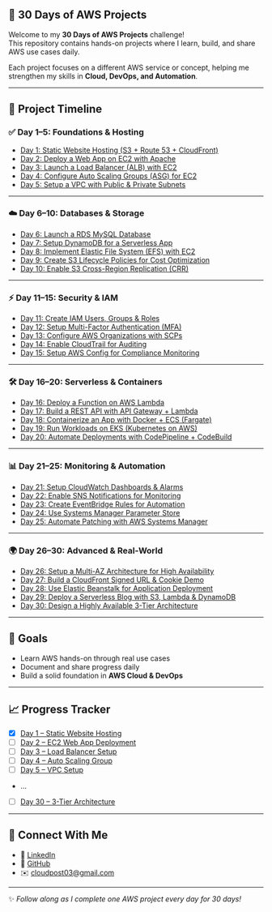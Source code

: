 ## 🚀 30 Days of AWS Projects ##

Welcome to my **30 Days of AWS Projects** challenge!  
This repository contains hands-on projects where I learn, build, and share AWS use cases daily.  

Each project focuses on a different AWS service or concept, helping me strengthen my skills in **Cloud, DevOps, and Automation**.  

---

## 📌 Project Timeline  

### ✅ Day 1–5: Foundations & Hosting
- [Day 1: Static Website Hosting (S3 + Route 53 + CloudFront)](Day1/README.md)
- [Day 2: Deploy a Web App on EC2 with Apache](Day2/README.md)
- [Day 3: Launch a Load Balancer (ALB) with EC2](Day03/README.md)  
- [Day 4: Configure Auto Scaling Groups (ASG) for EC2](Day04/README.md)   
- [Day 5: Setup a VPC with Public & Private Subnets](Day05/README.md)  

---

### ☁️ Day 6–10: Databases & Storage
- [Day 6: Launch a RDS MySQL Database](Day06/README.md)  
- [Day 7: Setup DynamoDB for a Serverless App](Day07/README.md)  
- [Day 8: Implement Elastic File System (EFS) with EC2](Day08/README.md)  
- [Day 9: Create S3 Lifecycle Policies for Cost Optimization](Day09/README.md)  
- [Day 10: Enable S3 Cross-Region Replication (CRR)](Day10/README.md)  

---

### ⚡ Day 11–15: Security & IAM
- [Day 11: Create IAM Users, Groups & Roles](Day11/README.md)  
- [Day 12: Setup Multi-Factor Authentication (MFA)](Day12/README.md)  
- [Day 13: Configure AWS Organizations with SCPs](Day13/README.md)  
- [Day 14: Enable CloudTrail for Auditing](Day14/README.md)  
- [Day 15: Setup AWS Config for Compliance Monitoring](Day15/README.md)  

---

### 🛠️ Day 16–20: Serverless & Containers
- [Day 16: Deploy a Function on AWS Lambda](Day16/README.md)  
- [Day 17: Build a REST API with API Gateway + Lambda](Day17/README.md)  
- [Day 18: Containerize an App with Docker + ECS (Fargate)](Day18/README.md)  
- [Day 19: Run Workloads on EKS (Kubernetes on AWS)](Day19/README.md)  
- [Day 20: Automate Deployments with CodePipeline + CodeBuild](Day20/README.md)  

---

### 📊 Day 21–25: Monitoring & Automation
- [Day 21: Setup CloudWatch Dashboards & Alarms](Day21/README.md)  
- [Day 22: Enable SNS Notifications for Monitoring](Day22/README.md)  
- [Day 23: Create EventBridge Rules for Automation](Day23/README.md)  
- [Day 24: Use Systems Manager Parameter Store](Day24/README.md)  
- [Day 25: Automate Patching with AWS Systems Manager](Day25/README.md)  

---

### 🌍 Day 26–30: Advanced & Real-World
- [Day 26: Setup a Multi-AZ Architecture for High Availability](Day26/README.md)  
- [Day 27: Build a CloudFront Signed URL & Cookie Demo](Day27/README.md)  
- [Day 28: Use Elastic Beanstalk for Application Deployment](Day28/README.md)  
- [Day 29: Deploy a Serverless Blog with S3, Lambda & DynamoDB](Day29/README.md)  
- [Day 30: Design a Highly Available 3-Tier Architecture](Day30/README.md)  

---

## 🎯 Goals
- Learn AWS hands-on through real use cases  
- Document and share progress daily  
- Build a solid foundation in **AWS Cloud & DevOps**  

---

## 📈 Progress Tracker
- [x] [Day 1 – Static Website Hosting](Day01/README.md)  
- [ ] [Day 2 – EC2 Web App Deployment](Day02/README.md)  
- [ ] [Day 3 – Load Balancer Setup](Day03/README.md)  
- [ ] [Day 4 – Auto Scaling Group](Day04/README.md)  
- [ ] [Day 5 – VPC Setup](Day05/README.md)  
- …  
- [ ] [Day 30 – 3-Tier Architecture](Day30/README.md)  

---

## 🤝 Connect With Me  
- 💼 [LinkedIn](https://linkedin.com/in/pravinkr011)  
- 🐙 [GitHub](https://github.com/pravinkr011)  
- ✉️ [cloudpost03@gmail.com](mailto:cloudpost03@gmail.com)  

---
✨ *Follow along as I complete one AWS project every day for 30 days!*  
